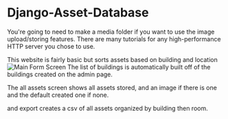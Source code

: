 # Django-Asset-Database

You're going to need to make a media folder if you want to use the image upload/storing features. There are many tutorials for any high-performance HTTP server you chose to use.

This website is fairly basic but sorts assets based on building and location 
![Main Form Screen](http://DemoImage/MainSite.png "Main Form Screen")
The list of buildings is automatically built off of the buildings created on the admin page. 

The all assets screen shows all assets stored, and an image if there is one and the default created one if none.

and export creates a csv of all assets organized by building then room.
